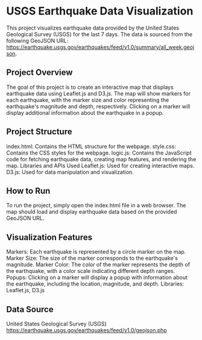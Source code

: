 # USGS Earthquake Data Visualization

This project visualizes earthquake data provided by the United States Geological Survey (USGS) for the last 7 days. The data is sourced from the following GeoJSON URL: https://earthquake.usgs.gov/earthquakes/feed/v1.0/summary/all_week.geojson.

## Project Overview

The goal of this project is to create an interactive map that displays earthquake data using Leaflet.js and D3.js. The map will show markers for each earthquake, with the marker size and color representing the earthquake's magnitude and depth, respectively. Clicking on a marker will display additional information about the earthquake in a popup.

## Project Structure

index.html: Contains the HTML structure for the webpage.
style.css: Contains the CSS styles for the webpage.
logic.js: Contains the JavaScript code for fetching earthquake data, creating map features, and rendering the map.
Libraries and APIs Used
Leaflet.js: Used for creating interactive maps.
D3.js: Used for data manipulation and visualization.

## How to Run

To run the project, simply open the index.html file in a web browser. The map should load and display earthquake data based on the provided GeoJSON URL.

## Visualization Features

Markers: Each earthquake is represented by a circle marker on the map.
Marker Size: The size of the marker corresponds to the earthquake's magnitude.
Marker Color: The color of the marker represents the depth of the earthquake, with a color scale indicating different depth ranges.
Popups: Clicking on a marker will display a popup with information about the earthquake, including the location, magnitude, and depth.
Libraries: Leaflet.js, D3.js


## Data Source

United States Geological Survey (USGS)
https://earthquake.usgs.gov/earthquakes/feed/v1.0/geojson.php







